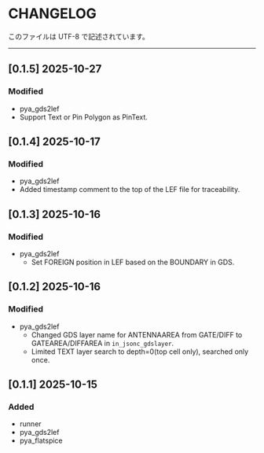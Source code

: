 # CHANGELOG

このファイルは UTF-8 で記述されています。

---

## [0.1.5] 2025-10-27
### Modified
- pya_gds2lef
 - Support Text or Pin Polygon as PinText.

## [0.1.4] 2025-10-17
### Modified
- pya_gds2lef
 - Added timestamp comment to the top of the LEF file for traceability.

## [0.1.3] 2025-10-16
### Modified
- pya_gds2lef
  - Set FOREIGN position in LEF based on the BOUNDARY in GDS.

## [0.1.2] 2025-10-16
### Modified
- pya_gds2lef
  - Changed GDS layer name for ANTENNAAREA from GATE/DIFF to GATEAREA/DIFFAREA in `in_jsonc_gdslayer`.
  - Limited TEXT layer search to depth=0(top cell only), searched only once.

## [0.1.1] 2025-10-15
### Added
- runner
- pya_gds2lef
- pya_flatspice
